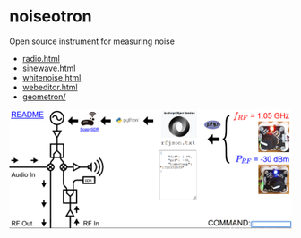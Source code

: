 # noiseotron

Open source instrument for measuring noise

 - [radio.html](radio.html)
 - [sinewave.html](sinewave.html)
 - [whitenoise.html](whitenoise.html)
 - [webeditor.html](webeditor.html)
 - [geometron/](geometron/)

![](images/radio-html-screenshot.png)